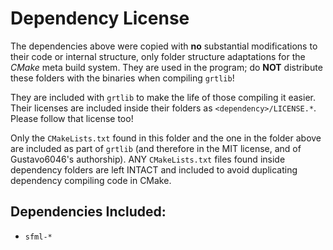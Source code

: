 # Dependency License
The dependencies above were copied with **no** substantial modifications to their code or internal structure, only folder structure adaptations for the *CMake* meta build system. They are used in the program; do **NOT** distribute these folders with the binaries when compiling `grtlib`!

They are included with `grtlib` to make the life of those compiling it easier. Their licenses are included inside their folders as `<dependency>/LICENSE.*`. Please follow that license too!

Only the `CMakeLists.txt` found in this folder and the one in the folder above are included as part of `grtlib` (and therefore in the MIT license, and of Gustavo6046's authorship). ANY `CMakeLists.txt` files found inside dependency folders are left INTACT and included to avoid duplicating dependency compiling code in CMake.

## Dependencies Included:
* `sfml-*`